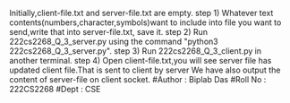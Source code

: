 Initially,client-file.txt and server-file.txt are empty.
step 1) Whatever text contents(numbers,character,symbols)want to include into file you want to send,write that into
        server-file.txt, save it.
step 2) Run 222cs2268_Q_3_server.py using the command "python3 222cs2268_Q_3_server.py".
step 3) Run 222cs2268_Q_3_client.py in another terminal.
step 4) Open client-file.txt,you will see server file has updated client file.That is sent to client by server
        We have also output the content of server-file on client socket.
#Author : Biplab Das
#Roll No : 222CS2268
#Dept : CSE        